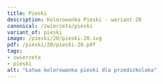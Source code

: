 ```yaml
---
title: Pieski
description: Kolorowanka Pieski - wariant 20
canonical: /zwierzeta/pieski
variant_of: pieski
image: /pieski/20/pieski-20.svg
pdf: /pieski/20/pieski-20.pdf
tags:
- zwierzeta
- pieski
alt: "Łatwa kolorowanka pieski dla przedszkolaka"
---
```

